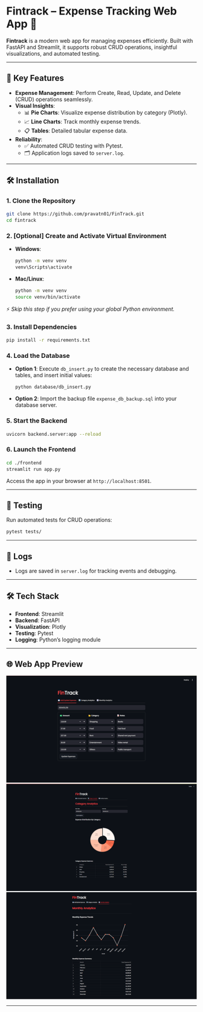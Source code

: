 # Fintrack – Expense Tracking Web App 🚀

**Fintrack** is a modern web app for managing expenses efficiently. Built with FastAPI and Streamlit, it supports robust CRUD operations, insightful visualizations, and automated testing.

---

## 🌟 Key Features

- **Expense Management**: Perform Create, Read, Update, and Delete (CRUD) operations seamlessly.
- **Visual Insights**:
  - 📊 **Pie Charts**: Visualize expense distribution by category (Plotly).
  - 📈 **Line Charts**: Track monthly expense trends.
  - 📋 **Tables**: Detailed tabular expense data.
- **Reliability**:
  - ✅ Automated CRUD testing with Pytest.
  - 🗂️ Application logs saved to `server.log`.

---

## 🛠️ Installation

### 1. **Clone the Repository**

```bash
git clone https://github.com/pravatn01/FinTrack.git
cd fintrack
```

### 2. **[Optional] Create and Activate Virtual Environment**

- **Windows**:

  ```bash
  python -m venv venv
  venv\Scripts\activate
  ```
- **Mac/Linux**:

  ```bash
  python -m venv venv
  source venv/bin/activate
  ```

⚡ *Skip this step if you prefer using your global Python environment.*

### 3. **Install Dependencies**

```bash
pip install -r requirements.txt
```

### 4. **Load the Database**

- **Option 1**: Execute `db_insert.py` to create the necessary database and tables, and insert initial values:

  ```bash
  python database/db_insert.py
  ```
- **Option 2**: Import the backup file `expense_db_backup.sql` into your database server.

### 5. **Start the Backend**

```bash
uvicorn backend.server:app --reload
```

### 6. **Launch the Frontend**

```bash
cd ./frontend
streamlit run app.py
```

Access the app in your browser at `http://localhost:8501`.

---

## 🧪 Testing

Run automated tests for CRUD operations:

```bash
pytest tests/
```

---

## 📄 Logs

- Logs are saved in `server.log` for tracking events and debugging.

---

## 🛠️ Tech Stack

- **Frontend**: Streamlit
- **Backend**: FastAPI
- **Visualization**: Plotly
- **Testing**: Pytest
- **Logging**: Python’s logging module

---

## 🌐 Web App Preview
  ![📅 Add/Update Expenses](images/fin1.png)
  ![📊 Category Analytics](images/fin2.png)
  ![📈 Monthly Analytics](images/fin3.png)

---